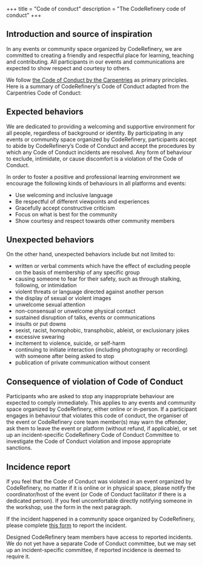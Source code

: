 +++
title = "Code of conduct"
description = "The CodeRefinery code of conduct"
+++

## Introduction and source of inspiration

In any events or community space organized by CodeRefinery, we are committed to
creating a friendly and respectful place for learning, teaching and
contributing. All participants in our events and communications are expected to
show respect and courtesy to others. 

We follow [the Code of Conduct by the
Carpentries](https://docs.carpentries.org/topic_folders/policies/code-of-conduct.html)
as primary principles.  Here is a summary of CodeRefinery's Code of Conduct
adapted from the Carpentries Code of Conduct:


## Expected behaviors

We are dedicated to providing a welcoming and supportive environment for all
people, regardless of background or identity. By participating in any events or
community space organized by CodeRefinery, participants accept to abide by
CodeRefinery’s Code of Conduct and accept the procedures by which any Code of
Conduct incidents are resolved. Any form of behaviour to exclude, intimidate,
or cause discomfort is a violation of the Code of Conduct. 

In order to foster a positive and professional learning environment we encourage the following kinds of behaviours in all platforms and events:

 - Use welcoming and inclusive language
 - Be respectful of different viewpoints and experiences
 - Gracefully accept constructive criticism
 - Focus on what is best for the community
 - Show courtesy and respect towards other community members


## Unexpected behaviors

On the other hand, unexpected behaviors include but not limited to:

- written or verbal comments which have the effect of excluding people on the basis of membership of any specific group
- causing someone to fear for their safety, such as through stalking, following, or intimidation
- violent threats or language directed against another person
- the display of sexual or violent images
- unwelcome sexual attention
- non-consensual or unwelcome physical contact
- sustained disruption of talks, events or communications
- insults or put downs
- sexist, racist, homophobic, transphobic, ableist, or exclusionary jokes
- excessive swearing
- incitement to violence, suicide, or self-harm
- continuing to initiate interaction (including photography or recording) with someone after being asked to stop
- publication of private communication without consent


## Consequence of violation of Code of Conduct

Participants who are asked to stop any inappropriate behaviour are expected to
comply immediately. This applies to any events and community space organized by
CodeRefinery, either online or in-person. If a participant engages in behaviour
that violates this code of conduct, the organiser of the event or CodeRefinery
core team member(s) may warn the offender, ask them to leave the event or
platform (without refund, if applicable), or set up an incident-specific
CodeRefinery Code of Conduct Committee to investigate the Code of Conduct
violation and impose appropriate sanctions.


## Incidence report

If you feel that the Code of Conduct was violated in an event organized by
CodeRefinery, no matter if it is online or in physical space, please notify the
coordinator/host of the event (or Code of Conduct facilitator if there is a
dedicated person). If you feel uncomfortable directly notifying someone in the
workshop, use the form in the next paragraph.

If the incident happened in a community space organized by CodeRefinery, please
complete [this form](https://indico.neic.no/event/183/surveys/47) to report the
incident.

Designed CodeRefinery team members have access to reported incidents. We do not
yet have a separate Code of Conduct committee, but we may set up an
incident-specific committee, if reported incidence is deemed to require it.
